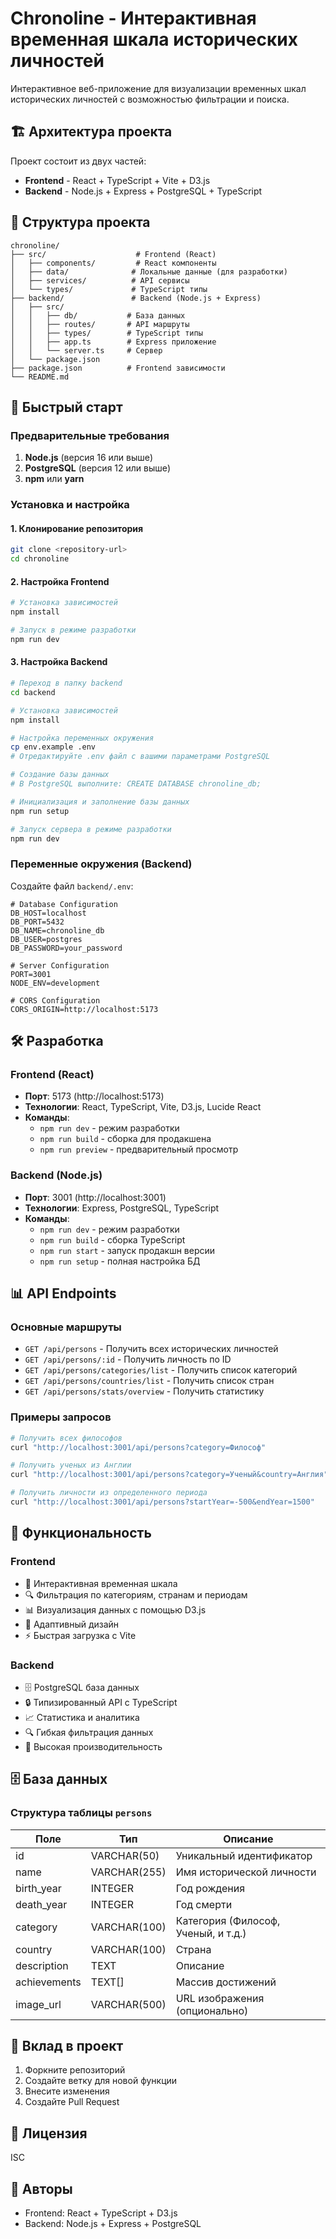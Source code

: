 # Chronoline - Интерактивная временная шкала исторических личностей

Интерактивное веб-приложение для визуализации временных шкал исторических личностей с возможностью фильтрации и поиска.

## 🏗️ Архитектура проекта

Проект состоит из двух частей:
- **Frontend** - React + TypeScript + Vite + D3.js
- **Backend** - Node.js + Express + PostgreSQL + TypeScript

## 📁 Структура проекта

```
chronoline/
├── src/                    # Frontend (React)
│   ├── components/         # React компоненты
│   ├── data/              # Локальные данные (для разработки)
│   ├── services/          # API сервисы
│   └── types/             # TypeScript типы
├── backend/               # Backend (Node.js + Express)
│   ├── src/
│   │   ├── db/           # База данных
│   │   ├── routes/       # API маршруты
│   │   ├── types/        # TypeScript типы
│   │   ├── app.ts        # Express приложение
│   │   └── server.ts     # Сервер
│   └── package.json
├── package.json          # Frontend зависимости
└── README.md
```

## 🚀 Быстрый старт

### Предварительные требования

1. **Node.js** (версия 16 или выше)
2. **PostgreSQL** (версия 12 или выше)
3. **npm** или **yarn**

### Установка и настройка

#### 1. Клонирование репозитория
```bash
git clone <repository-url>
cd chronoline
```

#### 2. Настройка Frontend
```bash
# Установка зависимостей
npm install

# Запуск в режиме разработки
npm run dev
```

#### 3. Настройка Backend
```bash
# Переход в папку backend
cd backend

# Установка зависимостей
npm install

# Настройка переменных окружения
cp env.example .env
# Отредактируйте .env файл с вашими параметрами PostgreSQL

# Создание базы данных
# В PostgreSQL выполните: CREATE DATABASE chronoline_db;

# Инициализация и заполнение базы данных
npm run setup

# Запуск сервера в режиме разработки
npm run dev
```

### Переменные окружения (Backend)

Создайте файл `backend/.env`:

```env
# Database Configuration
DB_HOST=localhost
DB_PORT=5432
DB_NAME=chronoline_db
DB_USER=postgres
DB_PASSWORD=your_password

# Server Configuration
PORT=3001
NODE_ENV=development

# CORS Configuration
CORS_ORIGIN=http://localhost:5173
```

## 🛠️ Разработка

### Frontend (React)

- **Порт**: 5173 (http://localhost:5173)
- **Технологии**: React, TypeScript, Vite, D3.js, Lucide React
- **Команды**:
  - `npm run dev` - режим разработки
  - `npm run build` - сборка для продакшена
  - `npm run preview` - предварительный просмотр

### Backend (Node.js)

- **Порт**: 3001 (http://localhost:3001)
- **Технологии**: Express, PostgreSQL, TypeScript
- **Команды**:
  - `npm run dev` - режим разработки
  - `npm run build` - сборка TypeScript
  - `npm run start` - запуск продакшн версии
  - `npm run setup` - полная настройка БД

## 📊 API Endpoints

### Основные маршруты

- `GET /api/persons` - Получить всех исторических личностей
- `GET /api/persons/:id` - Получить личность по ID
- `GET /api/persons/categories/list` - Получить список категорий
- `GET /api/persons/countries/list` - Получить список стран
- `GET /api/persons/stats/overview` - Получить статистику

### Примеры запросов

```bash
# Получить всех философов
curl "http://localhost:3001/api/persons?category=Философ"

# Получить ученых из Англии
curl "http://localhost:3001/api/persons?category=Ученый&country=Англия"

# Получить личности из определенного периода
curl "http://localhost:3001/api/persons?startYear=-500&endYear=1500"
```

## 🎨 Функциональность

### Frontend
- 📅 Интерактивная временная шкала
- 🔍 Фильтрация по категориям, странам и периодам
- 📊 Визуализация данных с помощью D3.js
- 📱 Адаптивный дизайн
- ⚡ Быстрая загрузка с Vite

### Backend
- 🗄️ PostgreSQL база данных
- 🔒 Типизированный API с TypeScript
- 📈 Статистика и аналитика
- 🔍 Гибкая фильтрация данных
- 🚀 Высокая производительность

## 🗄️ База данных

### Структура таблицы `persons`

| Поле | Тип | Описание |
|------|-----|----------|
| id | VARCHAR(50) | Уникальный идентификатор |
| name | VARCHAR(255) | Имя исторической личности |
| birth_year | INTEGER | Год рождения |
| death_year | INTEGER | Год смерти |
| category | VARCHAR(100) | Категория (Философ, Ученый, и т.д.) |
| country | VARCHAR(100) | Страна |
| description | TEXT | Описание |
| achievements | TEXT[] | Массив достижений |
| image_url | VARCHAR(500) | URL изображения (опционально) |

## 🤝 Вклад в проект

1. Форкните репозиторий
2. Создайте ветку для новой функции
3. Внесите изменения
4. Создайте Pull Request

## 📄 Лицензия

ISC

## 👥 Авторы

- Frontend: React + TypeScript + D3.js
- Backend: Node.js + Express + PostgreSQL 